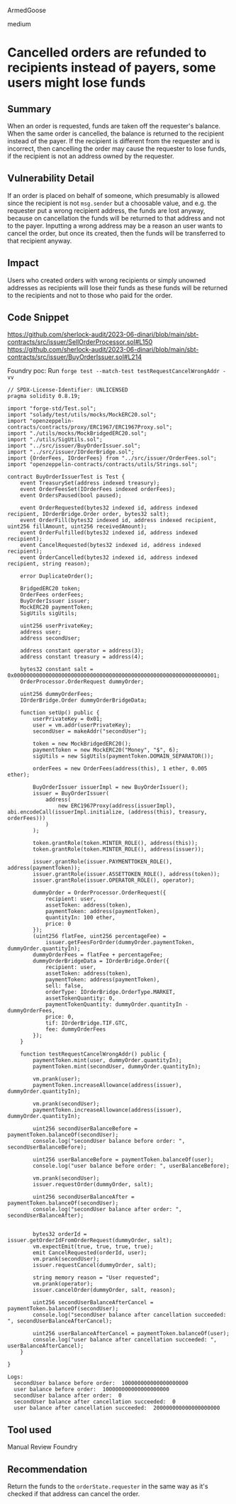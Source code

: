 ArmedGoose

medium

# Cancelled orders are refunded to recipients instead of payers, some users might lose funds

## Summary
When an order is requested, funds are taken off the requester's balance. When the same order is cancelled, the balance is returned to the recipient instead of the payer. If the recipient is different from the requester and is incorrect, then cancelling the order may cause the requester to lose funds, if the recipient is not an address owned by the requester.

## Vulnerability Detail
If an order is placed on behalf of someone, which presumably is allowed since the recipient is not `msg.sender` but a choosable value, and e.g. the requester put a wrong recipient address, the funds are lost anyway, because on cancellation the funds will be returned to that address and not to the payer. Inputting a wrong address may be a reason an user wants to cancel the order, but once its created, then the funds will be transferred to that recipient anyway. 

## Impact
Users who created orders with wrong recipients or simply unowned addresses as recipients will lose their funds as these funds will be returned to the recipients and not to those who paid for the order.

## Code Snippet
https://github.com/sherlock-audit/2023-06-dinari/blob/main/sbt-contracts/src/issuer/SellOrderProcessor.sol#L150
https://github.com/sherlock-audit/2023-06-dinari/blob/main/sbt-contracts/src/issuer/BuyOrderIssuer.sol#L214

Foundry poc:
Run `forge test --match-test testRequestCancelWrongAddr -vv`
```solidity
// SPDX-License-Identifier: UNLICENSED
pragma solidity 0.8.19;

import "forge-std/Test.sol";
import "solady/test/utils/mocks/MockERC20.sol";
import "openzeppelin-contracts/contracts/proxy/ERC1967/ERC1967Proxy.sol";
import "./utils/mocks/MockBridgedERC20.sol";
import "./utils/SigUtils.sol";
import "../src/issuer/BuyOrderIssuer.sol";
import "../src/issuer/IOrderBridge.sol";
import {OrderFees, IOrderFees} from "../src/issuer/OrderFees.sol";
import "openzeppelin-contracts/contracts/utils/Strings.sol";

contract BuyOrderIssuerTest is Test {
    event TreasurySet(address indexed treasury);
    event OrderFeesSet(IOrderFees indexed orderFees);
    event OrdersPaused(bool paused);

    event OrderRequested(bytes32 indexed id, address indexed recipient, IOrderBridge.Order order, bytes32 salt);
    event OrderFill(bytes32 indexed id, address indexed recipient, uint256 fillAmount, uint256 receivedAmount);
    event OrderFulfilled(bytes32 indexed id, address indexed recipient);
    event CancelRequested(bytes32 indexed id, address indexed recipient);
    event OrderCancelled(bytes32 indexed id, address indexed recipient, string reason);

    error DuplicateOrder();

    BridgedERC20 token;
    OrderFees orderFees;
    BuyOrderIssuer issuer;
    MockERC20 paymentToken;
    SigUtils sigUtils;

    uint256 userPrivateKey;
    address user;
    address secondUser;

    address constant operator = address(3);
    address constant treasury = address(4);

    bytes32 constant salt = 0x0000000000000000000000000000000000000000000000000000000000000001;
    OrderProcessor.OrderRequest dummyOrder;
    
    uint256 dummyOrderFees;
    IOrderBridge.Order dummyOrderBridgeData;

    function setUp() public {
        userPrivateKey = 0x01;
        user = vm.addr(userPrivateKey);
        secondUser = makeAddr("secondUser");

        token = new MockBridgedERC20();
        paymentToken = new MockERC20("Money", "$", 6);
        sigUtils = new SigUtils(paymentToken.DOMAIN_SEPARATOR());

        orderFees = new OrderFees(address(this), 1 ether, 0.005 ether);

        BuyOrderIssuer issuerImpl = new BuyOrderIssuer();
        issuer = BuyOrderIssuer(
            address(
                new ERC1967Proxy(address(issuerImpl), abi.encodeCall(issuerImpl.initialize, (address(this), treasury, orderFees)))
            )
        );

        token.grantRole(token.MINTER_ROLE(), address(this));
        token.grantRole(token.MINTER_ROLE(), address(issuer));

        issuer.grantRole(issuer.PAYMENTTOKEN_ROLE(), address(paymentToken));
        issuer.grantRole(issuer.ASSETTOKEN_ROLE(), address(token));
        issuer.grantRole(issuer.OPERATOR_ROLE(), operator);

        dummyOrder = OrderProcessor.OrderRequest({
            recipient: user,
            assetToken: address(token),
            paymentToken: address(paymentToken),
            quantityIn: 100 ether,
            price: 0
        });
        (uint256 flatFee, uint256 percentageFee) =
            issuer.getFeesForOrder(dummyOrder.paymentToken, dummyOrder.quantityIn);
        dummyOrderFees = flatFee + percentageFee;
        dummyOrderBridgeData = IOrderBridge.Order({
            recipient: user,
            assetToken: address(token),
            paymentToken: address(paymentToken),
            sell: false,
            orderType: IOrderBridge.OrderType.MARKET,
            assetTokenQuantity: 0,
            paymentTokenQuantity: dummyOrder.quantityIn - dummyOrderFees,
            price: 0,
            tif: IOrderBridge.TIF.GTC,
            fee: dummyOrderFees
        });
    }

    function testRequestCancelWrongAddr() public {
        paymentToken.mint(user, dummyOrder.quantityIn);
        paymentToken.mint(secondUser, dummyOrder.quantityIn);

        vm.prank(user);
        paymentToken.increaseAllowance(address(issuer), dummyOrder.quantityIn);

        vm.prank(secondUser);
        paymentToken.increaseAllowance(address(issuer), dummyOrder.quantityIn);
        
        uint256 secondUserBalanceBefore = paymentToken.balanceOf(secondUser);
        console.log("secondUser balance before order: ", secondUserBalanceBefore);

        uint256 userBalanceBefore = paymentToken.balanceOf(user);
        console.log("user balance before order: ", userBalanceBefore);

        vm.prank(secondUser);
        issuer.requestOrder(dummyOrder, salt);

        uint256 secondUserBalanceAfter = paymentToken.balanceOf(secondUser);
        console.log("secondUser balance after order: ", secondUserBalanceAfter);


        bytes32 orderId = issuer.getOrderIdFromOrderRequest(dummyOrder, salt);
        vm.expectEmit(true, true, true, true);
        emit CancelRequested(orderId, user);
        vm.prank(secondUser);
        issuer.requestCancel(dummyOrder, salt);

        string memory reason = "User requested";
        vm.prank(operator);
        issuer.cancelOrder(dummyOrder, salt, reason);

        uint256 secondUserBalanceAfterCancel = paymentToken.balanceOf(secondUser);
        console.log("secondUser balance after cancellation succeeded: ", secondUserBalanceAfterCancel);

        uint256 userBalanceAfterCancel = paymentToken.balanceOf(user);
        console.log("user balance after cancellation succeeded: ", userBalanceAfterCancel);
    }

}
```

```text
Logs:
  secondUser balance before order:  100000000000000000000
  user balance before order:  100000000000000000000
  secondUser balance after order:  0
  secondUser balance after cancellation succeeded:  0
  user balance after cancellation succeeded:  200000000000000000000
```

## Tool used

Manual Review
Foundry

## Recommendation
Return the funds to the `orderState.requester` in the same way as it's checked if that address can cancel the order.

